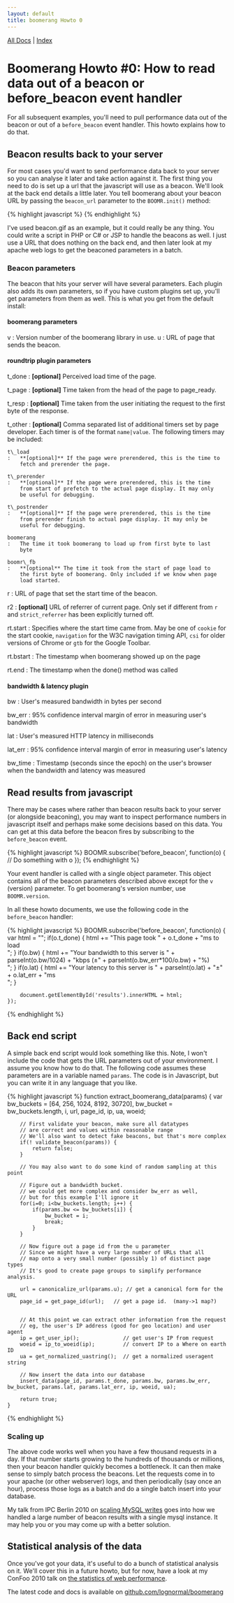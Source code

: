 ```yaml
---
layout: default
title: boomerang Howto 0
---
```

[All Docs](/) | [Index](index.html)

Boomerang Howto \#0: How to read data out of a beacon or before\_beacon event handler
======================================================================================

For all subsequent examples, you'll need to pull performance data out of
the beacon or out of a `before_beacon` event handler. This howto
explains how to do that.

Beacon results back to your server
----------------------------------

For most cases you'd want to send performance data back to your server
so you can analyse it later and take action against it. The first thing
you need to do is set up a url that the javascript will use as a beacon.
We'll look at the back end details a little later. You tell boomerang
about your beacon URL by passing the `beacon_url` parameter to the
`BOOMR.init()` method:

{% highlight javascript %}
    <script src="boomerang.js" type="text/javascript"></script>
    <script type="text/javascript">
    BOOMR.init({
            beacon_url: "http://yoursite.com/path/to/beacon.gif"
        });
    </script>
{% endhighlight %}

I've used beacon.gif as an example, but it could really be any thing.
You could write a script in PHP or C\# or JSP to handle the beacons as
well. I just use a URL that does nothing on the back end, and then later
look at my apache web logs to get the beaconed parameters in a batch.

### Beacon parameters

The beacon that hits your server will have several parameters. Each
plugin also adds its own parameters, so if you have custom plugins set
up, you'll get parameters from them as well. This is what you get from
the default install:

#### boomerang parameters

v
:   Version number of the boomerang library in use.
u
:   URL of page that sends the beacon.

#### roundtrip plugin parameters

t\_done
:   **[optional]** Perceived load time of the page.

t\_page
:   **[optional]** Time taken from the head of the page to page\_ready.

t\_resp
:   **[optional]** Time taken from the user initiating the request to
    the first byte of the response.

t\_other
:   **[optional]** Comma separated list of additional timers set by page
    developer. Each timer is of the format `name|value`. The following
    timers may be included:

    t\_load
    :   **[optional]** If the page were prerendered, this is the time to
        fetch and prerender the page.

    t\_prerender
    :   **[optional]** If the page were prerendered, this is the time
        from start of prefetch to the actual page display. It may only
        be useful for debugging.

    t\_postrender
    :   **[optional]** If the page were prerendered, this is the time
        from prerender finish to actual page display. It may only be
        useful for debugging.

    boomerang
    :   The time it took boomerang to load up from first byte to last
        byte

    boomr\_fb
    :   **[optional** The time it took from the start of page load to
        the first byte of boomerang. Only included if we know when page
        load started.

r
:   URL of page that set the start time of the beacon.

r2
:   **[optional]** URL of referrer of current page. Only set if
    different from `r` and `strict_referrer` has been explicitly turned
    off.

rt.start
:   Specifies where the start time came from. May be one of `cookie` for
    the start cookie, `navigation` for the W3C navigation timing API,
    `csi` for older versions of Chrome or `gtb` for the Google Toolbar.

rt.bstart
:   The timestamp when boomerang showed up on the page

rt.end
:   The timestamp when the done() method was called

#### bandwidth & latency plugin

bw
:   User's measured bandwidth in bytes per second

bw\_err
:   95% confidence interval margin of error in measuring user's
    bandwidth

lat
:   User's measured HTTP latency in milliseconds

lat\_err
:   95% confidence interval margin of error in measuring user's latency

bw\_time
:   Timestamp (seconds since the epoch) on the user's browser when the
    bandwidth and latency was measured

Read results from javascript
----------------------------

There may be cases where rather than beacon results back to your server
(or alongside beaconing), you may want to inspect performance numbers in
javascript itself and perhaps make some decisions based on this data.
You can get at this data before the beacon fires by subscribing to the
`before_beacon` event.

{% highlight javascript %}
    BOOMR.subscribe('before_beacon', function(o) {
        // Do something with o
    });
{% endhighlight %}

Your event handler is called with a single object parameter. This object
contains all of the beacon parameters described above except for the `v`
(version) parameter. To get boomerang's version number, use
`BOOMR.version`.

In all these howto documents, we use the following code in the
`before_beacon` handler:

{% highlight javascript %}
    BOOMR.subscribe('before_beacon', function(o) {
        var html = "";
        if(o.t_done) { html += "This page took " + o.t_done + "ms to load<br>"; }
        if(o.bw) { html += "Your bandwidth to this server is " + parseInt(o.bw/1024) + "kbps (&#x00b1;" + parseInt(o.bw_err*100/o.bw) + "%)<br>"; }
        if(o.lat) { html += "Your latency to this server is " + parseInt(o.lat) + "&#x00b1;" + o.lat_err + "ms<br>"; }

        document.getElementById('results').innerHTML = html;
    });
{% endhighlight %}

Back end script
---------------

A simple back end script would look something like this. Note, I won't
include the code that gets the URL parameters out of your environment. I
assume you know how to do that. The following code assumes these
parameters are in a variable named `params`. The code is in Javascript,
but you can write it in any language that you like.

{% highlight javascript %}
    function extract_boomerang_data(params)
    {
        var bw_buckets = [64, 256, 1024, 8192, 30720],
            bw_bucket = bw_buckets.length,
            i, url, page_id, ip, ua, woeid;


        // First validate your beacon, make sure all datatypes
        // are correct and values within reasonable range
        // We'll also want to detect fake beacons, but that's more complex
        if(! validate_beacon(params)) {
            return false;
        }

        // You may also want to do some kind of random sampling at this point

        // Figure out a bandwidth bucket.
        // we could get more complex and consider bw_err as well,
        // but for this example I'll ignore it
        for(i=0; i<bw_buckets.length; i++) {
            if(params.bw <= bw_buckets[i]) {
                bw_bucket = i;
                break;
            }
        }

        // Now figure out a page id from the u parameter
        // Since we might have a very large number of URLs that all
        // map onto a very small number (possibly 1) of distinct page types
        // It's good to create page groups to simplify performance analysis.

        url = canonicalize_url(params.u); // get a canonical form for the URL
        page_id = get_page_id(url);   // get a page id.  (many->1 map?)


        // At this point we can extract other information from the request
        // eg, the user's IP address (good for geo location) and user agent
        ip = get_user_ip();              // get user's IP from request
        woeid = ip_to_woeid(ip);         // convert IP to a Where on earth ID
        ua = get_normalized_uastring();  // get a normalized useragent string

        // Now insert the data into our database
        insert_data(page_id, params.t_done, params.bw, params.bw_err, bw_bucket, params.lat, params.lat_err, ip, woeid, ua);

        return true;
    }
{% endhighlight %}

### Scaling up

The above code works well when you have a few thousand requests in a
day. If that number starts growing to the hundreds of thousands or
millions, then your beacon handler quickly becomes a bottleneck. It can
then make sense to simply batch process the beacons. Let the requests
come in to your apache (or other webserver) logs, and then periodically
(say once an hour), process those logs as a batch and do a single batch
insert into your database.

My talk from IPC Berlin 2010 on [scaling MySQL
writes](http://www.slideshare.net/bluesmoon/scaling-mysql-writes-through-partitioning-ipc-spring-edition)
goes into how we handled a large number of beacon results with a single
mysql instance. It may help you or you may come up with a better
solution.

Statistical analysis of the data
--------------------------------

Once you've got your data, it's useful to do a bunch of statistical
analysis on it. We'll cover this in a future howto, but for now, have a
look at my ConFoo 2010 talk on [the statistics of web
performance](http://www.slideshare.net/bluesmoon/index-3441823).

The latest code and docs is available on
[github.com/lognormal/boomerang](http://github.com/lognormal/boomerang/)

<div id="results"></div>

<script src="/boomerang.js" type="text/javascript"></script>
<script src="/plugins/bw.js" type="text/javascript"></script>
<script src="/plugins/navtiming.js" type="text/javascript"></script>
<script src="/plugins/rt.js" type="text/javascript"></script>
<script src="howtos.js" type="text/javascript"></script>
<script type="text/javascript">
BOOMR.init({
		user_ip: '10.0.0.1',
		BW: {
			base_url: '/images/',
			cookie: 'HOWTO-BA'
		},
		RT: {
			cookie: 'HOWTO-RT'
		}
	});
</script>

